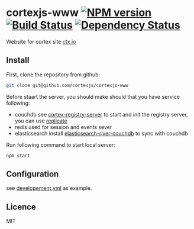# cortexjs-www [![NPM version](https://badge.fury.io/js/cortexjs-www.svg)](http://badge.fury.io/js/cortexjs-www) [![Build Status](https://travis-ci.org/cortexjs/cortexjs-www.svg?branch=master)](https://travis-ci.org/cortexjs/cortexjs-www) [![Dependency Status](https://gemnasium.com/cortexjs/cortexjs-www.svg)](https://gemnasium.com/cortexjs/cortexjs-www)

Website for cortex site [ctx.io](http://ctx.io)


## Install

First, clone the repository from github:

```bash
git clone git@github.com/cortexjs/cortexjs-www
```

Before staart the server, you should make should that you have service following:

* couchdb see [cortex-registry-server](http://github.com/cortexjs/cortex-registry-server) to start and init the registry server, you can use [replicate](http://npmjs.org/package/replicate)
* redis used for session and events sever
* elasticsearch install [elasticsearch-river-couchdb](https://github.com/elasticsearch/elasticsearch-river-couchdb) to sync with couchdb

Run following command to start local server:

```bash
npm start
```

## Configuration

see [developement.yml](./config/development.yml) as example.

## Licence

MIT
<!-- do not want to make nodeinit to complicated, you can edit this whenever you want. -->
